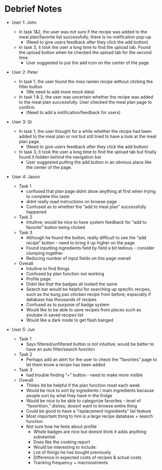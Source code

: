 # Debrief Notes
- User 1: John
    - In task 1&2, the user was not sure if the recipe was added to the meal plan/favorite list successfully, there is no notification pop-up
        - (Need to give users feedback after they click the add button)
    - In task 3, it took the user a long time to find the upload tab. Found the upload button when he checked the upload tab for the second time.
        - User suggested to put the add icon on the center of the page
- User 2: Peter
    - In task 1, the user found the miso ramen recipe without clicking the filter button
        - (We need to add more mock data)
    - In task 1 & 2, the user was uncertain whether the recipe was added to the meal plan successfully. User checked the meal plan page to confirm
        - (Need to add a notification/feedback for users)
- User 3: Qi
    - In task 1, the user thought for a while whether the recipe had been added to the meal plan or not but still tried to have a look at the meal plan page.
        - (Need to give users feedback after they click the add button)
    - In task 3, it took the user a long time to find the upload tab but finally found it hidden behind the navigation bar.
        - User suggested putting the add button in an obvious place like the center of the page. 

- User 4: Jason
    - Task 1
        - confused that plan page didnt show anything at first when trying to complete this taste
        - didnt really read instructions on browse page
        - Confused as to whether the “add to meal plan” successfully happened
    - Task 2 
        - Intuitive; would be nice to have system feedback for “add to favorite” button being clicked 
    - Task 3 
        - Although he found the button, really difficult to see the “add recipe” button - need to bring it up higher on the page 
        - Found inputting ingredients field by field a bit tedious - consider clumping together
        - Reducing number of input fields on this page overall 
    - Overall
        - Intuitive to find things
        - Confused by plan function not working
        - Profile page:
        - Didnt like that the badges all looked the same
        - Search bar would be helpful for searching up specific recipes, such as 
        the kung pao chicken recipe from before; especially if database has thousands of recipes
        - Confused as to purpose of badge system
        - Would like to be able to save recipes from places such as youtube in saved recipes list
        - Would like a dark mode to get flash banged 
- User 5: Jun
    - Task 1
        - Says filtered/unfiltered button is not intuitive; would be better to have an auto filter/search function 
    - Task 2
        - Perhaps add an alert for the user to check the “favorites” page to let them know a recipe has been added 
    - Task 3 
        - had trouble finding “+” button - need to make more visible
    - Overall
        - Thinks itd be helpful if the plan function reset each week
        - Would be nice to sort by ingredients / main ingredients because people sort by what they have in the fridge 
        - Would be nice to be able to categorize favorites - level of “favoritism,” dishes; doesnt want to browse entire thing
        - Could be good to have a “replacement ingredients” list feature
        - Most important thing to him is a large recipe database + search function
        - Not sure how he feels about profile
            - Whole badges are nice but doesnt think it adds anything substantial
            - Does like the cooking report
            - Would be interesting to include: 
            - List of things he has bought previously
            - Difference in expected costs of recipes & actual costs
            - Tracking frequency + macronutrients

